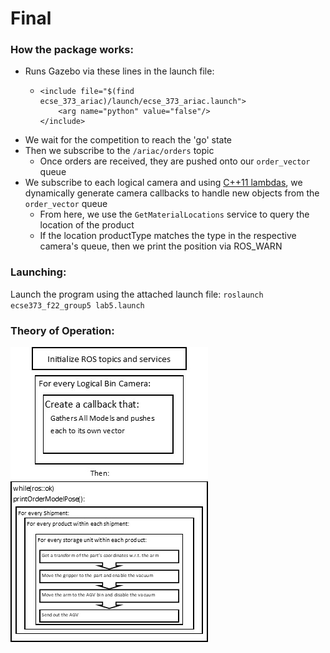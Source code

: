 # Final

### How the package works:

- Runs Gazebo via these lines in the launch file:
  - ```
    <include file="$(find ecse_373_ariac)/launch/ecse_373_ariac.launch">
        <arg name="python" value="false"/>
    </include>
    ```
- We wait for the competition to reach the 'go' state
- Then we subscribe to the `/ariac/orders` topic
  - Once orders are received, they are pushed onto our `order_vector` queue
- We subscribe to each logical camera and using [C++11 lambdas](https://en.cppreference.com/w/cpp/language/lambda), 
  we dynamically generate camera callbacks to handle new objects from the 
  `order_vector` queue
  - From here, we use the `GetMaterialLocations` service to query the location of
    the product
  - If the location productType matches the type in the respective camera's
    queue, then we print the position via ROS_WARN 


### Launching:

Launch the program using the attached launch file:
`roslaunch ecse373_f22_group5 lab5.launch`

### Theory of Operation:
![image](Theory_of_Operation.jpg "Theory of Operation")
